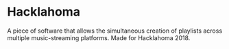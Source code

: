 # Hacklahoma

A piece of software that allows the simultaneous creation of playlists across multiple music-streaming platforms. Made for Hacklahoma 2018.
